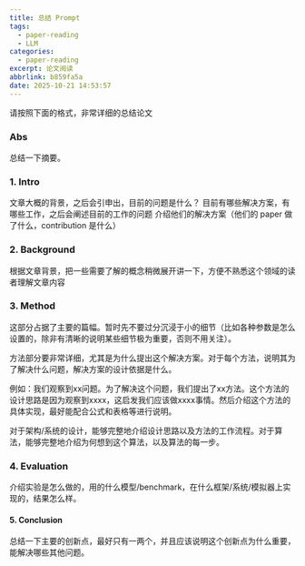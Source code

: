 ```yaml
---
title: 总结 Prompt
tags:
  - paper-reading
  - LLM
categories:
  - paper-reading
excerpt: 论文阅读
abbrlink: b859fa5a
date: 2025-10-21 14:53:57
---
```

请按照下面的格式，非常详细的总结论文
### Abs
总结一下摘要。

### 1. Intro
文章大概的背景，之后会引申出，目前的问题是什么？
目前有哪些解决方案，有哪些工作，之后会阐述目前的工作的问题
介绍他们的解决方案（他们的 paper 做了什么，contribution 是什么）

### 2. Background
根据文章背景，把一些需要了解的概念稍微展开讲一下，方便不熟悉这个领域的读者理解文章内容

### 3. Method
这部分占据了主要的篇幅。暂时先不要过分沉浸于小的细节（比如各种参数是怎么设置的，除非有清晰的说明某些细节极为重要，否则不用关注）。

方法部分要非常详细，尤其是为什么提出这个解决方案。对于每个方法，说明其为了解决什么问题，解决方案的设计依据是什么。

例如：我们观察到xx问题。为了解决这个问题，我们提出了xx方法。这个方法的设计思路是因为观察到xxxx，这启发我们应该做xxxx事情。然后介绍这个方法的具体实现，最好能配合公式和表格等进行说明。

对于架构/系统的设计，能够完整地介绍设计思路以及方法的工作流程。对于算法，能够完整地介绍为何想到这个算法，以及算法的每一步。

### 4. Evaluation
介绍实验是怎么做的，用的什么模型/benchmark，在什么框架/系统/模拟器上实现的，结果怎么样。

#### 5. Conclusion
总结一下主要的创新点，最好只有一两个，并且应该说明这个创新点为什么重要，能解决哪些其他问题。